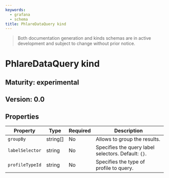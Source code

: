 ```yaml
---
keywords:
  - grafana
  - schema
title: PhlareDataQuery kind
---
```

> Both documentation generation and kinds schemas are in active development and subject to change without prior notice.

# PhlareDataQuery kind

## Maturity: experimental
## Version: 0.0

## Properties

| Property        | Type     | Required | Description                                         |
|-----------------|----------|----------|-----------------------------------------------------|
| `groupBy`       | string[] | No       | Allows to group the results.                        |
| `labelSelector` | string   | No       | Specifies the query label selectors. Default: `{}`. |
| `profileTypeId` | string   | No       | Specifies the type of profile to query.             |


